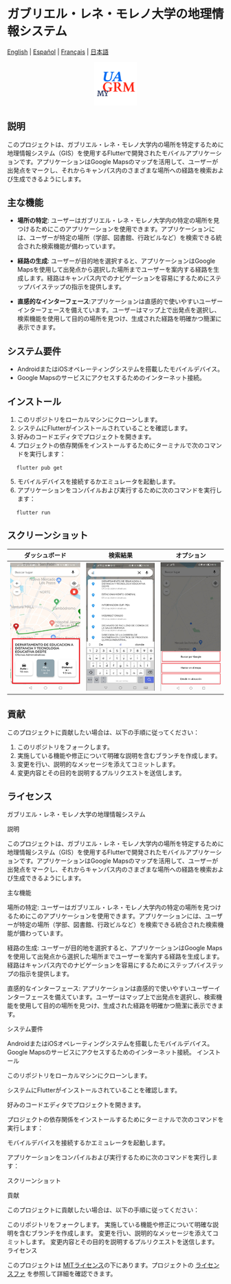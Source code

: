 # ガブリエル・レネ・モレノ大学の地理情報システム

[English](./README.md) | [Español](./README.es.md) | [Français](./README.fr.md) | [日本語](./README.jp.md)

<p align="center">
  <img loading="lazy" width="20%" src="./assets/icons/icon.png" alt="Logo" />
</p>

## 説明

このプロジェクトは、ガブリエル・レネ・モレノ大学内の場所を特定するために地理情報システム（GIS）を使用するFlutterで開発されたモバイルアプリケーションです。アプリケーションはGoogle Mapsのマップを活用して、ユーザーが出発点をマークし、それからキャンパス内のさまざまな場所への経路を検索および生成できるようにします。

## 主な機能

- **場所の特定**: ユーザーはガブリエル・レネ・モレノ大学内の特定の場所を見つけるためにこのアプリケーションを使用できます。アプリケーションには、ユーザーが特定の場所（学部、図書館、行政ビルなど）を検索できる統合された検索機能が備わっています。

- **経路の生成**: ユーザーが目的地を選択すると、アプリケーションはGoogle Mapsを使用して出発点から選択した場所までユーザーを案内する経路を生成します。経路はキャンパス内でのナビゲーションを容易にするためにステップバイステップの指示を提供します。

- **直感的なインターフェース**:アプリケーションは直感的で使いやすいユーザーインターフェースを備えています。ユーザーはマップ上で出発点を選択し、検索機能を使用して目的の場所を見つけ、生成された経路を明確かつ簡潔に表示できます。

## システム要件

- AndroidまたはiOSオペレーティングシステムを搭載したモバイルデバイス。
- Google Mapsのサービスにアクセスするためのインターネット接続。

## インストール

1. このリポジトリをローカルマシンにクローンします。
2. システムにFlutterがインストールされていることを確認します。
3. 好みのコードエディタでプロジェクトを開きます。
4. プロジェクトの依存関係をインストールするためにターミナルで次のコマンドを実行します：

```shell
   flutter pub get
```

5. モバイルデバイスを接続するかエミュレータを起動します。
6. アプリケーションをコンパイルおよび実行するために次のコマンドを実行します：

```shell
   flutter run
```

## スクリーンショット

| **ダッシュボード** | **検索結果** | **オプション** |
|:-------------------:|:--------------------------:|:----------------:|
| ![Dashboard](./screenshots/s1.png) | ![Search Results](./screenshots/s2.png) | ![Options](./screenshots/s3.png) |



## 貢献

このプロジェクトに貢献したい場合は、以下の手順に従ってください：

1. このリポジトリをフォークします。
2. 実施している機能や修正について明確な説明を含むブランチを作成します。
3. 変更を行い、説明的なメッセージを添えてコミットします。
4. 変更内容とその目的を説明するプルリクエストを送信します。

## ライセンス


ガブリエル・レネ・モレノ大学の地理情報システム

説明

このプロジェクトは、ガブリエル・レネ・モレノ大学内の場所を特定するために地理情報システム（GIS）を使用するFlutterで開発されたモバイルアプリケーションです。アプリケーションはGoogle Mapsのマップを活用して、ユーザーが出発点をマークし、それからキャンパス内のさまざまな場所への経路を検索および生成できるようにします。

主な機能

場所の特定: ユーザーはガブリエル・レネ・モレノ大学内の特定の場所を見つけるためにこのアプリケーションを使用できます。アプリケーションには、ユーザーが特定の場所（学部、図書館、行政ビルなど）を検索できる統合された検索機能が備わっています。

経路の生成: ユーザーが目的地を選択すると、アプリケーションはGoogle Mapsを使用して出発点から選択した場所までユーザーを案内する経路を生成します。経路はキャンパス内でのナビゲーションを容易にするためにステップバイステップの指示を提供します。

直感的なインターフェース: アプリケーションは直感的で使いやすいユーザーインターフェースを備えています。ユーザーはマップ上で出発点を選択し、検索機能を使用して目的の場所を見つけ、生成された経路を明確かつ簡潔に表示できます。

システム要件

AndroidまたはiOSオペレーティングシステムを搭載したモバイルデバイス。
Google Mapsのサービスにアクセスするためのインターネット接続。
インストール

このリポジトリをローカルマシンにクローンします。

システムにFlutterがインストールされていることを確認します。

好みのコードエディタでプロジェクトを開きます。

プロジェクトの依存関係をインストールするためにターミナルで次のコマンドを実行します：

モバイルデバイスを接続するかエミュレータを起動します。

アプリケーションをコンパイルおよび実行するために次のコマンドを実行します：

スクリーンショット

貢献

このプロジェクトに貢献したい場合は、以下の手順に従ってください：

このリポジトリをフォークします。
実施している機能や修正について明確な説明を含むブランチを作成します。
変更を行い、説明的なメッセージを添えてコミットします。
変更内容とその目的を説明するプルリクエストを送信します。
ライセンス

このプロジェクトは [MITライセンス](https://opensource.org/licenses/MIT)の下にあります。プロジェクトの [ライセンスファ](LICENSE) を参照して詳細を確認できます。
